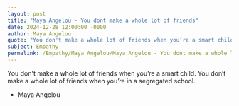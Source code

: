 ```yaml
---
layout: post
title: "Maya Angelou - You dont make a whole lot of friends"
date: 2024-12-28 12:00:00 -0000
author: Maya Angelou
quote: "You don't make a whole lot of friends when you’re a smart child. You don’t make a whole lot of friends when you’re in a segregated school."
subject: Empathy
permalink: /Empathy/Maya Angelou/Maya Angelou - You dont make a whole lot of friends
---
```


You don't make a whole lot of friends when you’re a smart child. You don’t make a whole lot of friends when you’re in a segregated school.

- Maya Angelou
